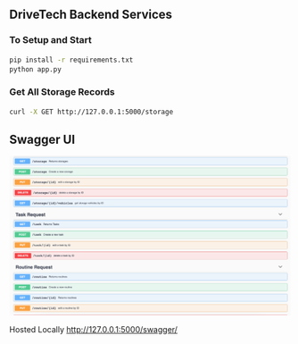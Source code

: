 ## DriveTech Backend Services 


### To Setup and Start
```bash
pip install -r requirements.txt 
python app.py
```

### Get All Storage Records
```bash
curl -X GET http://127.0.0.1:5000/storage
```

## Swagger UI
![swagger.png](swagger2.png)

Hosted Locally
http://127.0.0.1:5000/swagger/
